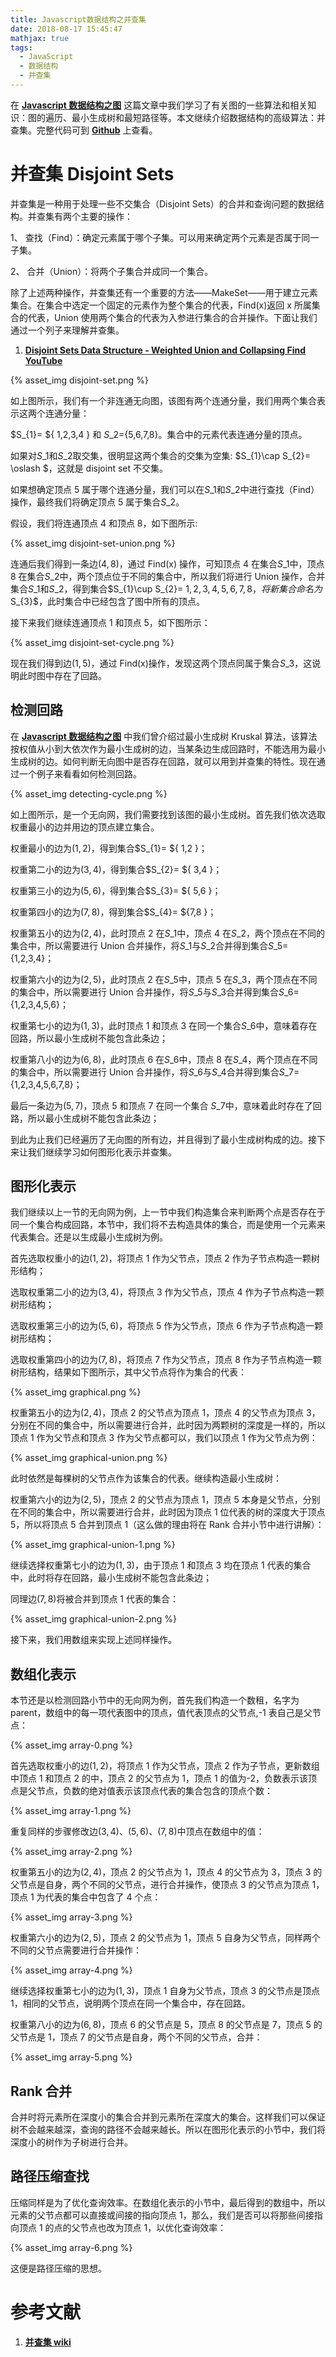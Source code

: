```yaml
---
title: Javascript数据结构之并查集
date: 2018-08-17 15:45:47
mathjax: true
tags:
  - JavaScript
  - 数据结构
  - 并查集
---
```


在 **[Javascript 数据结构之图](/2018/08/12/js-data-structure/)** 这篇文章中我们学习了有关图的一些算法和相关知识：图的遍历、最小生成树和最短路径等。本文继续介绍数据结构的高级算法：并查集。完整代码可到 **[Github](https://github.com/PennySuu/javascript-algorithms)** 上查看。

<!--more-->

# 并查集 Disjoint Sets

并查集是一种用于处理一些不交集合（Disjoint Sets）的合并和查询问题的数据结构。并查集有两个主要的操作：

1、 查找（Find）：确定元素属于哪个子集。可以用来确定两个元素是否属于同一子集。

2、 合并（Union）：将两个子集合并成同一个集合。

除了上述两种操作，并查集还有一个重要的方法——MakeSet——用于建立元素集合。在集合中选定一个固定的元素作为整个集合的代表，Find(x)返回 x 所属集合的代表，Union 使用两个集合的代表为入参进行集合的合并操作。下面让我们通过一个列子来理解并查集。

1. **[Disjoint Sets Data Structure - Weighted Union and Collapsing Find YouTube](https://www.youtube.com/watch?v=wU6udHRIkcc)**

{% asset_img disjoint-set.png %}

如上图所示，我们有一个非连通无向图，该图有两个连通分量，我们用两个集合表示这两个连通分量：

$S\_{1}= ${ 1,2,3,4 } 和 $S\_{2}=${5,6,7,8}。集合中的元素代表连通分量的顶点。

如果对$S\_{1}$和$S\_{2}$取交集，很明显这两个集合的交集为空集: $S\_{1}\cap S\_{2}= \oslash $，这就是 disjoint set 不交集。

如果想确定顶点 5 属于哪个连通分量，我们可以在$S\_{1}$和$S\_{2}$中进行查找（Find）操作，最终我们将确定顶点 5 属于集合$S\_{2}$。

假设，我们将连通顶点 4 和顶点 8，如下图所示:

{% asset_img disjoint-set-union.png %}

连通后我们得到一条边$\left ( 4,8\right )$，通过 Find(x) 操作，可知顶点 4 在集合$S\_{1}$中，顶点 8 在集合$S\_{2}$中，两个顶点位于不同的集合中，所以我们将进行 Union 操作，合并集合$S\_{1}$和$S\_{2}$，得到集合$S\_{1}\cup S\_{2}= ${1,2,3,4,5,6,7,8}，将新集合命名为$S\_{3}$，此时集合中已经包含了图中所有的顶点。

接下来我们继续连通顶点 1 和顶点 5，如下图所示：

{% asset_img disjoint-set-cycle.png %}

现在我们得到边$\left ( 1,5\right )$，通过 Find(x)操作，发现这两个顶点同属于集合$S\_{3}$，这说明此时图中存在了回路。

## 检测回路

在 **[Javascript 数据结构之图](/2018/08/12/js-data-structure/)** 中我们曾介绍过最小生成树 Kruskal 算法，该算法按权值从小到大依次作为最小生成树的边，当某条边生成回路时，不能选用为最小生成树的边。如何判断无向图中是否存在回路，就可以用到并查集的特性。现在通过一个例子来看看如何检测回路。

{% asset_img detecting-cycle.png %}

如上图所示，是一个无向网，我们需要找到该图的最小生成树。首先我们依次选取权重最小的边并用边的顶点建立集合。

权重最小的边为$\left ( 1,2\right )$，得到集合$S\_{1}= ${ 1,2 }；

权重第二小的边为$\left ( 3,4\right )$，得到集合$S\_{2}= ${ 3,4 }；

权重第三小的边为$\left ( 5,6\right )$，得到集合$S\_{3}= ${ 5,6 }；

权重第四小的边为$\left ( 7,8\right )$，得到集合$S\_{4}= ${7,8 }；

权重第五小的边为$\left ( 2,4\right )$，此时顶点 2 在$S\_{1}$中，顶点 4 在$S\_{2}$，两个顶点在不同的集合中，所以需要进行 Union 合并操作，将$S\_{1}$与$S\_{2}$合并得到集合$S\_{5}=${1,2,3,4}；

权重第六小的边为$\left ( 2,5\right )$，此时顶点 2 在$S\_{5}$中，顶点 5 在$S\_{3}$，两个顶点在不同的集合中，所以需要进行 Union 合并操作，将$S\_{5}$与$S\_{3}$合并得到集合$S\_{6}=${1,2,3,4,5,6}；

权重第七小的边为$\left ( 1,3\right )$，此时顶点 1 和顶点 3 在同一个集合$S\_{6}$中，意味着存在回路，所以最小生成树不能包含此条边；

权重第八小的边为$\left ( 6,8\right )$，此时顶点 6 在$S\_{6}$中，顶点 8 在$S\_{4}$，两个顶点在不同的集合中，所以需要进行 Union 合并操作，将$S\_{6}$与$S\_{4}$合并得到集合$S\_{7}=${1,2,3,4,5,6,7,8}；

最后一条边为$\left ( 5,7\right )$，顶点 5 和顶点 7 在同一个集合 $S\_{7}$中，意味着此时存在了回路，所以最小生成树不能包含此条边；

到此为止我们已经遍历了无向图的所有边，并且得到了最小生成树构成的边。接下来让我们继续学习如何图形化表示并查集。

## 图形化表示

我们继续以上一节的无向网为例，上一节中我们构造集合来判断两个点是否存在于同一个集合构成回路，本节中，我们将不去构造具体的集合，而是使用一个元素来代表集合。还是以生成最小生成树为例。

首先选取权重小的边$\left ( 1,2\right )$，将顶点 1 作为父节点，顶点 2 作为子节点构造一颗树形结构；

选取权重第二小的边为$\left ( 3,4\right )$，将顶点 3 作为父节点，顶点 4 作为子节点构造一颗树形结构；

选取权重第三小的边为$\left ( 5,6\right )$，将顶点 5 作为父节点，顶点 6 作为子节点构造一颗树形结构；

选取权重第四小的边为$\left ( 7,8\right )$，将顶点 7 作为父节点，顶点 8 作为子节点构造一颗树形结构，结果如下图所示，其中父节点将作为集合的代表：

{% asset_img graphical.png %}

权重第五小的边为$\left ( 2,4\right )$，顶点 2 的父节点为顶点 1，顶点 4 的父节点为顶点 3，分别在不同的集合中，所以需要进行合并，此时因为两颗树的深度是一样的，所以顶点 1 作为父节点和顶点 3 作为父节点都可以，我们以顶点 1 作为父节点为例：

{% asset_img graphical-union.png %}

此时依然是每棵树的父节点作为该集合的代表。继续构造最小生成树：

权重第六小的边为$\left ( 2,5\right )$，顶点 2 的父节点为顶点 1，顶点 5 本身是父节点，分别在不同的集合中，所以需要进行合并，此时因为顶点 1 位代表的树的深度大于顶点 5，所以将顶点 5 合并到顶点 1（这么做的理由将在 Rank 合并小节中进行讲解）：

{% asset_img graphical-union-1.png %}

继续选择权重第七小的边为$\left ( 1,3\right )$，由于顶点 1 和顶点 3 均在顶点 1 代表的集合中，此时将存在回路，最小生成树不能包含此条边；

同理边$\left ( 7,8\right )$将被合并到顶点 1 代表的集合：

{% asset_img graphical-union-2.png %}

接下来，我们用数组来实现上述同样操作。

## 数组化表示

本节还是以检测回路小节中的无向网为例，首先我们构造一个数租，名字为 parent，数组中的每一项代表图中的顶点，值代表顶点的父节点,-1 表自己是父节点：

{% asset_img array-0.png %}

首先选取权重小的边$\left ( 1,2\right )$，将顶点 1 作为父节点，顶点 2 作为子节点，更新数组中顶点 1 和顶点 2 的中，顶点 2 的父节点为 1，顶点 1 的值为-2，负数表示该顶点是父节点，负数的绝对值表示该顶点代表的集合包含的顶点个数：

{% asset_img array-1.png %}

重复同样的步骤修改边$\left ( 3,4\right )$、$\left ( 5,6\right )$、$\left ( 7,8\right )$中顶点在数组中的值：

{% asset_img array-2.png %}

权重第五小的边为$\left ( 2,4\right )$，顶点 2 的父节点为 1，顶点 4 的父节点为 3，顶点 3 的父节点是自身，两个不同的父节点，进行合并操作，使顶点 3 的父节点为顶点 1，顶点 1 为代表的集合中包含了 4 个点：

{% asset_img array-3.png %}

权重第六小的边为$\left ( 2,5\right )$，顶点 2 的父节点为 1，顶点 5 自身为父节点，同样两个不同的父节点需要进行合并操作：

{% asset_img array-4.png %}

继续选择权重第七小的边为$\left ( 1,3\right )$，顶点 1 自身为父节点，顶点 3 的父节点是顶点 1，相同的父节点，说明两个顶点在同一个集合中，存在回路。

权重第八小的边为$\left ( 6,8\right )$，顶点 6 的父节点是 5，顶点 8 的父节点是 7，顶点 5 的父节点是 1，顶点 7 的父节点是自身，两个不同的父节点，合并：

{% asset_img array-5.png %}

## Rank 合并

合并时将元素所在深度小的集合合并到元素所在深度大的集合。这样我们可以保证树不会越来越深，查询的路径不会越来越长。所以在图形化表示的小节中，我们将深度小的树作为子树进行合并。

## 路径压缩查找

压缩同样是为了优化查询效率。在数组化表示的小节中，最后得到的数组中，所以元素的父节点都可以直接或间接的指向顶点 1，那么，我们是否可以将那些间接指向顶点 1 的点的父节点也改为顶点 1，以优化查询效率：

{% asset_img array-6.png %}

这便是路径压缩的思想。

# 参考文献

1. **[并查集 wiki](https://zh.wikipedia.org/wiki/%E5%B9%B6%E6%9F%A5%E9%9B%86)**
